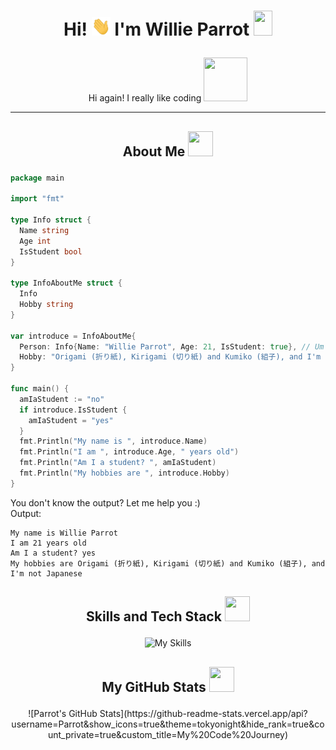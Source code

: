 # <p align="center">Hi! <img src="https://raw.githubusercontent.com/light-hat/light-hat/refs/heads/main/assets/hello.gif" width="30" height="30"> I'm Willie Parrot <img src="https://c.tenor.com/x-kqDAmw2NQAAAAM/parrot-party.gif" width="30" height="40"></p>
<p align="center">Hi again! I really like coding
<img src="https://media1.tenor.com/m/JIS_KDKKsgYAAAAd/guaton-computadora.gif" width="70" height="70"></p>
<hr>

<!--  === ABOUT ME === -->
## <p align="center">About Me <img src="https://media1.tenor.com/images/2d76769affec50319ae14cdd3cfd21ec/tenor.gif?itemid=15053329" width="40" height="40"></p>

```go
package main

import "fmt"

type Info struct {
  Name string
  Age int
  IsStudent bool
}

type InfoAboutMe struct {
  Info
  Hobby string
}

var introduce = InfoAboutMe{
  Person: Info{Name: "Willie Parrot", Age: 21, IsStudent: true}, // Um actually I'm 13 ☝🤓
  Hobby: "Origami (折り紙), Kirigami (切り紙) and Kumiko (組子), and I'm not Japanese",
}
 
func main() {
  amIaStudent := "no"
  if introduce.IsStudent {
    amIaStudent = "yes"
  }
  fmt.Println("My name is ", introduce.Name)
  fmt.Println("I am ", introduce.Age, " years old")
  fmt.Println("Am I a student? ", amIaStudent)
  fmt.Println("My hobbies are ", introduce.Hobby)
}
```

You don't know the output? Let me help you :)  
Output:
```
My name is Willie Parrot
I am 21 years old
Am I a student? yes
My hobbies are Origami (折り紙), Kirigami (切り紙) and Kumiko (組子), and I'm not Japanese
```

## <p align="center">Skills and Tech Stack <img src="https://media1.tenor.com/images/2d76769affec50319ae14cdd3cfd21ec/tenor.gif?itemid=15053329" width="40" height="40"></p>
<p align="center">
  <img src="https://skillicons.dev/icons?i=go,python,javascript,html,css,typescript,react,mysql,nodejs,django,vscode,github,git,docker,googlecloud,arduino,c,cpp,java,cs,firebase,flutter,gitlab,godot,neovim,raspberrypi,stackoverflow,gmail,eclipse,&perline=8&theme=dark" alt="My Skills">
</p>

## <p align="center">My GitHub Stats <img src="https://media1.tenor.com/images/2d76769affec50319ae14cdd3cfd21ec/tenor.gif?itemid=15053329" width="40" height="40"></p>

<p align="center">
  ![Parrot's GitHub Stats](https://github-readme-stats.vercel.app/api?username=Parrot&show_icons=true&theme=tokyonight&hide_rank=true&count_private=true&custom_title=My%20Code%20Journey)
</p>

<!-- 
**GopherParrot/GopherParrot** is a ✨ _special_ ✨ repository because its `README.md` (this file) appears on your GitHub profile.

Here are some ideas to get you started:

- 🔭 I’m currently working on ...
- 🌱 I’m currently learning ...
- 👯 I’m looking to collaborate on ...
- 🤔 I’m looking for help with ...
- 💬 Ask me about ...
- 📫 How to reach me: ...
- 😄 Pronouns: ...
- ⚡ Fun fact: ...
-->
